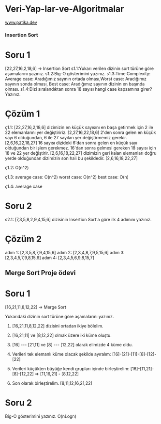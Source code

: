 # Veri-Yap-lar-ve-Algoritmalar

www.patika.dev
 
### Insertion Sort

# Soru 1
[22,27,16,2,18,6] -> Insertion Sort
s1.1:Yukarı verilen dizinin sort türüne göre aşamalarını yazınız.
s1.2:Big-O gösterimini yazınız.
s1.3:Time Complexity: Average case: Aradığımız sayının ortada olması,Worst case: Aradığımız sayının sonda olması, Best case: Aradığımız sayının dizinin en başında olması.
s1.4:Dizi sıralandıktan sonra 18 sayısı hangi case kapsamına girer? Yazınız.

# Çözüm 1 
ç1.1:
[22,27,16,2,18,6]
dizimizin en küçük sayısını en başa getirmek için 2 ile 22 elemanlarını yer değiştiririz.
[2,27,16,22,18,6]
2'den sonra gelen en küçük sayı 6 olduğundan, 6 ile 27 sayıları yer değiştirmemiz gerekir.
[2,6,16,22,18,27]
16 sayısı dizideki 6'dan sonra gelen en küçük sayı olduğundan bir işlem gerekmez. 16'dan sonra gelmesi gereken 18 sayısı için 18 ve 22 yer değiştirir.
[2,6,16,18,22,27]
dizimizin geri kalan elemanları doğru yerde olduğundan dizimizin son hali bu şekildedir.
[2,6,16,18,22,27]

ç1.2: O(n^2)

ç1.3:
average case: O(n^2)
worst case: O(n^2)
best case: O(n)

ç1.4: average case

# Soru 2
s2.1: [7,3,5,8,2,9,4,15,6] dizisinin Insertion Sort'a göre ilk 4 adımını yazınız.

# Çözüm 2
adım 1:
[2,3,5,8,7,9,4,15,6]
adım 2:
[2,3,4,8,7,9,5,15,6]
adım 3:
[2,3,4,5,7,9,8,15,6]
adım 4:
[2,3,4,5,6,9,8,15,7]



## Merge Sort Proje ödevi

# Soru 1
[16,21,11,8,12,22] -> Merge Sort

Yukarıdaki dizinin sort türüne göre aşamalarını yazınız.

1. [16,21,11,8,12,22] dizisini ortadan ikiye bölelim.

2. [16,21,11] ve [8,12,22] olmak üzere iki küme oluştu.

3. [16] --- [21,11] ve [8] --- [12,22] olarak elimizde 4 küme oldu.

4. Verileri tek elemanlı küme olacak şekilde ayıralım: [16]-[21]-[11]-[8]-[12]-[22]

5. Verileri küçükten büyüğe kendi grupları içinde birleştirelim: [16]-[11,21]-[8]-[12,22] => [11,16,21] - [8,12,22]

6. Son olarak birleştirelim. [8,11,12,16,21,22]

# Soru 2
Big-O gösterimini yazınız.
O(nLogn)
